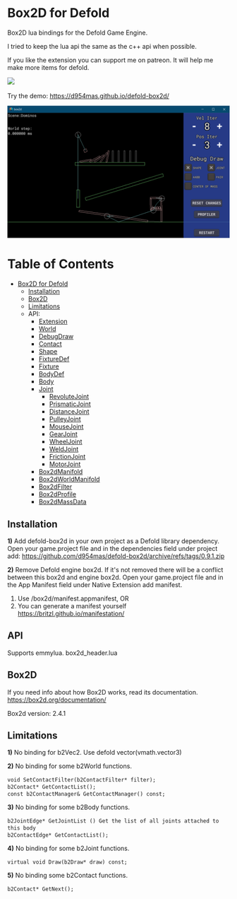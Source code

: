 
# Box2D for Defold

Box2D lua bindings for the Defold Game Engine.

I tried to keep the lua api the same as the c++ api when possible.

If you like the extension you can support me on patreon.
It will help me make more items for defold.

[![](https://c5.patreon.com/external/logo/become_a_patron_button.png)](https://www.patreon.com/d954mas)

Try the demo: https://d954mas.github.io/defold-box2d/

<img src="https://github.com/d954mas/defold-box2d/blob/master/files/screenshot.png">

# Table of Contents
- [Box2D for Defold](#box2d-for-defold)
  * [Installation](#installation)
  * [Box2D](#box2d)
  * [Limitations](#limitations)
  * API:
    + [Extension](doc/base.md)
    + [World](doc/World.md)
    + [DebugDraw](doc/DebugDraw.md)
    + [Contact](doc/Contact.md)
    + [Shape](doc/Shape.md)
    + [FixtureDef](doc/FixtureDef.md)
    + [Fixture](doc/Fixture.md)
    + [BodyDef](doc/BodyDef.md)
    + [Body](doc/Body.md)
    + [Joint](doc/Joint.md)
      - [RevoluteJoint](doc/joints/RevoluteJoint.md)
      - [PrismaticJoint](doc/joints/PrismaticJoint.md)
      - [DistanceJoint](doc/joints/DistanceJoint.md)
      - [PulleyJoint](doc/joints/PulleyJoint.md)
      - [MouseJoint](doc/joints/MouseJoint.md)
      - [GearJoint](doc/joints/GearJoint.md)
      - [WheelJoint](doc/joints/WheelJoint.md)
      - [WeldJoint](doc/joints/WeldJoint.md)
      - [FrictionJoint](doc/joints/FrictionJoint.md)
      - [MotorJoint](doc/joints/MotorJoint.md)
    + [Box2dManifold](doc/Box2dManifold.md)
    + [Box2dWorldManifold](doc/Box2dWorldManifold.md)
    + [Box2dFilter](doc/Box2dFilter.md)
    + [Box2dProfile](doc/Box2dProfile.md)
    + [Box2dMassData](doc/Box2dMassData.md)

## Installation

__1)__ Add defold-box2d in your own project as a Defold library dependency. Open your game.project file and in the dependencies field under project add:
https://github.com/d954mas/defold-box2d/archive/refs/tags/0.9.1.zip

__2)__ Remove Defold engine box2d. If it's not removed there will be a conflict between this box2d and engine box2d.
Open your game.project file and in the App Manifest field under Native Extension add manifest.

1. Use /box2d/manifest.appmanifest, OR
2. You can generate a manifest yourself https://britzl.github.io/manifestation/

## API
Supports emmylua. box2d_header.lua

## Box2D
If you need info about how Box2D works, read its documentation.
https://box2d.org/documentation/

Box2d version: 2.4.1

## Limitations

__1)__ No binding for b2Vec2. Use defold vector(vmath.vector3)

__2)__ No binding for some b2World functions.

	void SetContactFilter(b2ContactFilter* filter);
	b2Contact* GetContactList();
	const b2ContactManager& GetContactManager() const;

__3)__ No binding for some b2Body functions.

	b2JointEdge* GetJointList () Get the list of all joints attached to this body
	b2ContactEdge* GetContactList();

__4)__ No binding for some b2Joint functions.

	virtual void Draw(b2Draw* draw) const;

__5)__ No binding some b2Contact functions.

	b2Contact* GetNext();
